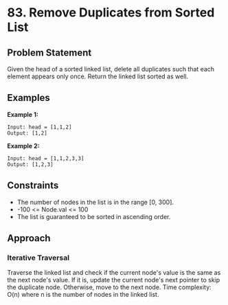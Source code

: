 # 83. Remove Duplicates from Sorted List

## Problem Statement
Given the head of a sorted linked list, delete all duplicates such that each element appears only once. Return the linked list sorted as well.

## Examples

**Example 1:**
```
Input: head = [1,1,2]
Output: [1,2]
```

**Example 2:**
```
Input: head = [1,1,2,3,3]
Output: [1,2,3]
```

## Constraints
- The number of nodes in the list is in the range [0, 300].
- -100 <= Node.val <= 100
- The list is guaranteed to be sorted in ascending order.

## Approach

### Iterative Traversal
Traverse the linked list and check if the current node's value is the same as the next node's value. If it is, update the current node's next pointer to skip the duplicate node. Otherwise, move to the next node. Time complexity: O(n) where n is the number of nodes in the linked list.